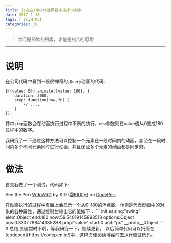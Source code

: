 ```yaml
---
title: js之在jQuery选择器中选择js对象
date: 2017-1-18
tags: [ js,HTML]
categories: js
---
```


> 学问是经验的积累，才能是刻苦的忍耐

***

# 说明
在公司代码中看到一段很神奇的`jQuery`动画的代码:
```
$({value: 0}).animate({value: 180}, {
    duration: 3000,
    step: function(now,fn) {
        // ....
    }
});
```
其中`step`函数会在动画执行过程中不断的执行，`now`参数则在value值从0变成180过程中的数字。

我研究了一下通过这种方法可以控制一个元素在一段时间内的动画，甚至在一段时间内多个不同元素同时进行动画，并且保证多个元素的动画都是同步的。

# 做法
首先我做了一个测试，代码如下:
<p data-height="265" data-theme-id="0" data-slug-hash="WRoWdG" data-default-tab="result" data-user="KIDlfy" data-embed-version="2" data-pen-title="WRoWdG" class="codepen">See the Pen <a href="https://codepen.io/KIDlfy/pen/WRoWdG/">WRoWdG</a> by KID (<a href="http://codepen.io/KIDlfy">@KIDlfy</a>) on <a href="http://codepen.io">CodePen</a>.</p>
<script async src="https://production-assets.codepen.io/assets/embed/ei.js"></script>
在动画执行的过程中页面上会显示一个从0-180的浮点数，fn则是代表动画中的对象的各种属性，通过控制台输出它的值如下：
```
init
    easing:"swing"
    elem:Object
    end:180
    now:59.54019145893518
    options:Object
    pos:0.3307788414385288
    prop:"value"
    start:0
    unit:"px"
    __proto__:Object
```
# 总结
原理暂时不明，等我研究一下，继续更新。
以后简单代码可以托管在[codepen](https://codepen.io/)中，这样方便阅读博客时去运行调试代码。